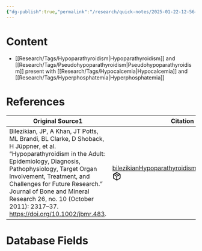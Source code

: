 ```yaml
---
{"dg-publish":true,"permalink":"/research/quick-notes/2025-01-22-12-56-24/","updated":"2025-01-28T19:20:21-05:00"}
---
```


# Content
- [[Research/Tags/Hypoparathyroidism\|Hypoparathyroidism]] and [[Research/Tags/Pseudohypoparathyroidism\|Pseudohypoparathyroidism]] present with [[Research/Tags/Hypocalcemia\|Hypocalcemia]] and [[Research/Tags/Hyperphosphatemia\|Hyperphosphatemia]]
# References
<div><table class="dataview table-view-table"><thead class="table-view-thead"><tr class="table-view-tr-header"><th class="table-view-th"><span>Original Source</span><span class="dataview small-text">1</span></th><th class="table-view-th"><span>Citation Key</span></th></tr></thead><tbody class="table-view-tbody"><tr><td><span>Bilezikian, JP, A Khan, JT Potts, ML Brandi, BL Clarke, D Shoback, H Jüppner, et al. “Hypoparathyroidism in the Adult: Epidemiology, Diagnosis, Pathophysiology, Target Organ Involvement, Treatment, and Challenges for Future Research.” Journal of Bone and Mineral Research 26, no. 10 (October 2011): 2317–37. <a rel="noopener nofollow" class="external-link" href="https://doi.org/10.1002/jbmr.483" target="_blank">https://doi.org/10.1002/jbmr.483</a>.</span></td><td><span><a data-tooltip-position="top" aria-label="Research/Evidence Sources/bilezikianHypoparathyroidismAdultEpidemiology2011.md" data-href="Research/Evidence Sources/bilezikianHypoparathyroidismAdultEpidemiology2011.md" href="Research/Evidence Sources/bilezikianHypoparathyroidismAdultEpidemiology2011.md" class="internal-link" target="_blank" rel="noopener nofollow" fileclass-name="Research Links">bilezikianHypoparathyroidismAdultEpidemiology2011</a><a class="metadata-menu fileclass-icon"><svg xmlns="http://www.w3.org/2000/svg" width="24" height="24" viewBox="0 0 24 24" fill="none" stroke="currentColor" stroke-width="2" stroke-linecap="round" stroke-linejoin="round" class="svg-icon lucide-package"><path d="m7.5 4.27 9 5.15"></path><path d="M21 8a2 2 0 0 0-1-1.73l-7-4a2 2 0 0 0-2 0l-7 4A2 2 0 0 0 3 8v8a2 2 0 0 0 1 1.73l7 4a2 2 0 0 0 2 0l7-4A2 2 0 0 0 21 16Z"></path><path d="m3.3 7 8.7 5 8.7-5"></path><path d="M12 22V12"></path></svg></a></span></td></tr></tbody></table></div>

# Database Fields